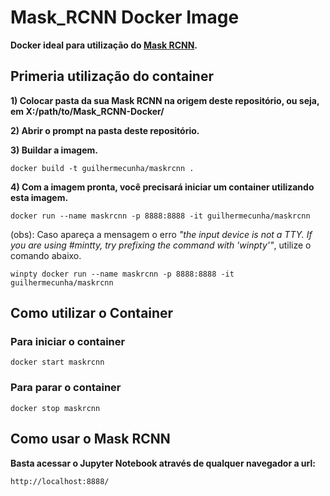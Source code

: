 # Mask_RCNN Docker Image

**Docker ideal para utilização do <a href="https://github.com/matterport/Mask_RCNN">Mask RCNN</a>.**

## Primeria utilização do container

**1) Colocar pasta da sua Mask RCNN na origem deste repositório, ou seja, em X:/path/to/Mask_RCNN-Docker/**

**2) Abrir o prompt na pasta deste repositório.**

**3) Buildar a imagem.**
```
docker build -t guilhermecunha/maskrcnn .
```
**4) Com a imagem pronta, você precisará iniciar um container utilizando esta imagem.**
```
docker run --name maskrcnn -p 8888:8888 -it guilhermecunha/maskrcnn
```
(obs): Caso apareça a mensagem o erro _"the input device is not a TTY.  If you are using #mintty, try prefixing the command with 'winpty'"_, utilize o comando abaixo.
```
winpty docker run --name maskrcnn -p 8888:8888 -it guilhermecunha/maskrcnn
```

## Como utilizar o Container

### Para iniciar o container
```
docker start maskrcnn
```

### Para parar o container
```
docker stop maskrcnn
```

## Como usar o Mask RCNN
**Basta acessar o Jupyter Notebook através de qualquer navegador a url:**
```
http://localhost:8888/
```